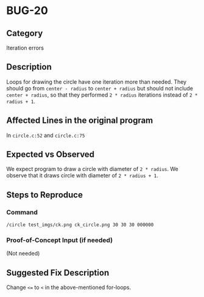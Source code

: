 # BUG-20
## Category
Iteration errors

## Description

Loops for drawing the circle have one iteration more than needed. They should go from `center - radius` to `center + radius` but should not include `center + radius`, so that they performed `2 * radius` iterations instead of `2 * radius + 1`.

## Affected Lines in the original program
In `circle.c:52` and `circle.c:75`

## Expected vs Observed
We expect program to draw a circle with diameter of `2 * radius`. We observe that it draws circle with diameter of `2 * radius + 1`.

## Steps to Reproduce

### Command

```
/circle test_imgs/ck.png ck_circle.png 30 30 30 000000
```
### Proof-of-Concept Input (if needed)
(Not needed)

## Suggested Fix Description
Change `<=` to `<` in the above-mentioned for-loops.
